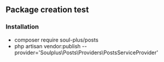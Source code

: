 ## Package creation test

### Installation

- composer require soul-plus/posts
- php artisan vendor:publish --provider='Soulplus\Posts\Providers\PostsServiceProvider'
